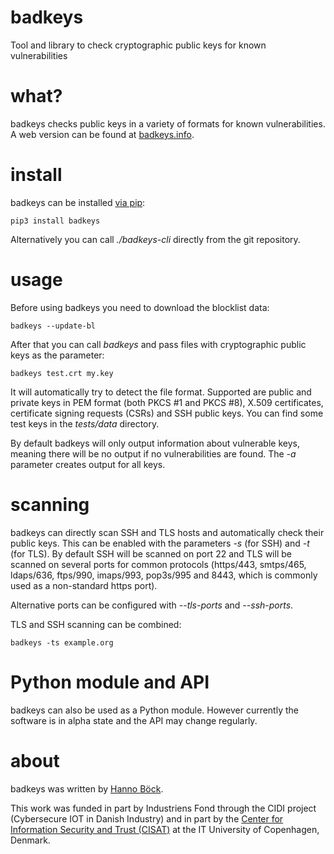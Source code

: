 # badkeys

Tool and library to check cryptographic public keys for known vulnerabilities

# what?

badkeys checks public keys in a variety of formats for known vulnerabilities.
A web version can be found at [badkeys.info](https://badkeys.info/).

# install

badkeys can be installed [via pip](https://pypi.org/project/badkeys/):
```
pip3 install badkeys
```

Alternatively you can call _./badkeys-cli_ directly from the git repository.

# usage

Before using badkeys you need to download the blocklist data:
```
badkeys --update-bl
```

After that you can call _badkeys_ and pass files with cryptographic
public keys as the parameter:
```
badkeys test.crt my.key
```

It will automatically try to detect the file format. Supported are public and
private keys in PEM format (both PKCS #1 and PKCS #8), X.509 certificates,
certificate signing requests (CSRs) and SSH public keys.
You can find some test keys in the _tests/data_ directory.

By default badkeys will only output information about vulnerable keys, meaning
there will be no output if no vulnerabilities are found. The _-a_ parameter
creates output for all keys.

# scanning

badkeys can directly scan SSH and TLS hosts and automatically check their public
keys. This can be enabled with the parameters _-s_ (for SSH) and _-t_ (for TLS).
By default SSH will be scanned on port 22 and TLS will be scanned on several
ports for common protocols (https/443, smtps/465, ldaps/636, ftps/990,
imaps/993, pop3s/995 and 8443, which is commonly used as a non-standard https port).

Alternative ports can be configured with _--tls-ports_ and _--ssh-ports_.

TLS and SSH scanning can be combined:
```
badkeys -ts example.org
```

# Python module and API

badkeys can also be used as a Python module. However currently the software is
in alpha state and the API may change regularly.

# about

badkeys was written by [Hanno Böck](https://hboeck.de).

This work was funded in part by Industriens Fond through the CIDI project
(Cybersecure IOT in Danish Industry) and in part by the
[Center for Information Security and Trust (CISAT)](https://cisat.dk/)
at the IT University of Copenhagen, Denmark.
